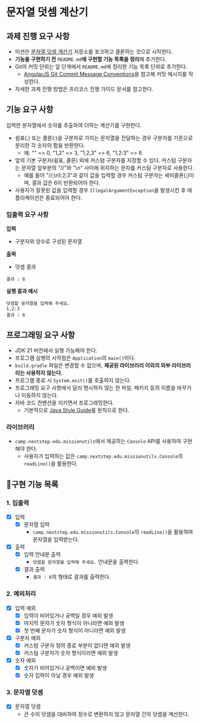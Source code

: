 # 문자열 덧셈 계산기

## 과제 진행 요구 사항

* 미션은 [문자열 덧셈 계산기](https://github.com/woowacourse-precourse/java-calculator-7) 저장소를 포크하고 클론하는 것으로 시작한다.
* **기능을 구현하기 전** `README.md`**에 구현할 기능 목록을 정리**해 추가한다.
* Git의 커밋 단위는 앞 단계에서 `README.md`에 정리한 기능 목록 단위로 추가한다.
    * [AngularJS Git Commit Message Conventions](https://gist.github.com/stephenparish/9941e89d80e2bc58a153)을 참고해 커밋 메시지를 작성한다.
* 자세한 과제 진행 방법은 프리코스 진행 가이드 문서를 참고한다.

## 기능 요구 사항

입력한 문자열에서 숫자를 추출하여 더하는 계산기를 구현한다.

* 쉼표(,) 또는 콜론(:)을 구분자로 가지는 문자열을 전달하는 경우 구분자를 기준으로 분리한 각 숫자의 합을 반환한다.
    * 예: "" => 0, "1,2" => 3, "1,2,3" => 6, "1,2:3" => 6
* 앞의 기본 구분자(쉼표, 콜론) 외에 커스텀 구분자를 지정할 수 있다. 커스텀 구분자는 문자열 앞부분의 "//"와 "\n" 사이에 위치하는 문자를 커스텀 구분자로 사용한다.
    * 예를 들어 "//;\n1;2;3"과 같이 값을 입력할 경우 커스텀 구분자는 세미콜론(;)이며, 결과 값은 6이 반환되어야 한다.
* 사용자가 잘못된 값을 입력할 경우 `IllegalArgumentException`을 발생시킨 후 애플리케이션은 종료되어야 한다.

### 입출력 요구 사항

**입력**

* 구분자와 양수로 구성된 문자열

**출력**

* 덧셈 결과

```
결과 : 6
```

**실행 결과 예시**

```
덧셈할 문자열을 입력해 주세요.
1,2:3
결과 : 6
```

## 프로그래밍 요구 사항

* JDK 21 버전에서 실행 가능해야 한다.
* 프로그램 실행의 시작점은 `Application`의 `main()`이다.
* `build.gradle` 파일은 변경할 수 없으며, **제공된 라이브러리 이외의 외부 라이브러리는 사용하지 않는다.**
* 프로그램 종료 시 `System.exit()`를 호출하지 않는다.
* 프로그래밍 요구 사항에서 달리 명시하지 않는 한 파일, 패키지 등의 이름을 바꾸거나 이동하지 않는다.
* 자바 코드 컨벤션을 지키면서 프로그래밍한다.
    * 기본적으로 [Java Style Guide](https://github.com/woowacourse/woowacourse-docs/tree/main/styleguide/java)를 원칙으로 한다.

### 라이브러리

* `camp.nextstep.edu.missionutils`에서 제공하는 `Console` API를 사용하여 구현해야 한다.
    * 사용자가 입력하는 값은 `camp.nextstep.edu.missionutils.Console`의 `readLine()`을 활용한다.

## 🎯구현 기능 목록

### 1. 입출력

* [x] 입력
    * [x] 문자열 입력
        - `camp.nextstep.edu.missionutils.Console`의 `readLine()`을 활용하여 문자열을 입력받는다.
* [x] 출력
    * [x] 입력 안내문 출력
        - ```덧셈할 문자열을 입력해 주세요.``` 안내문을 출력한다.
    * [x] 결과 출력
        - ```결과 : 6```의 형태로 결과를 출력한다.

### 2. 예외처리

* [X] 입력 예외
    * [X] 입력이 비어있거나 공백일 경우 예외 발생
    * [X] 마지막 문자가 숫자 형식이 아니라면 예외 발생
    * [X] 첫 번째 문자가 숫자 형식이 아니라면 예외 발생

* [X] 구분자 예외
    * [X] 커스텀 구분자 정의 종료 부분이 없다면 예외 발생
    * [X] 커스텀 구분자가 숫자 형식이라면 예외 발생

* [X] 숫자 예외
    * [X] 숫자가 비어있거나 공백이면 예외 발생
    * [X] 숫자 입력이 아닐 경우 예외 발생

### 3. 문자열 덧셈

* [x] 문자열 덧셈
    * 큰 수의 덧셈을 대비하여 정수로 변환하지 않고 문자열 간의 덧셈을 계산한다.
